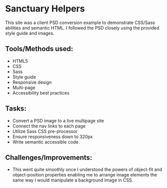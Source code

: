 # Sanctuary Helpers

This site was a client PSD conversion example to demonstrate CSS/Sass abilities and semantic HTML. I followed the PSD closely using the provided style guide and images.

## Tools/Methods used:
- HTML5
- CSS
- Sass
- Style guide
- Responsive design
- Multi-page 
- Accessibility best practices

## Tasks:
- Convert a PSD image to a live multipage site
- Connect the nav links to each page
- Utilize Sass CSS pre-processor
- Ensure responsiveness down to 320px
- Write semantic accessible code

## Challenges/Improvements:
- This went quite smoothly once I understood the powers of object-fit and object-position properties enabling me to arrange image elements the same way I would manipulate a background image in CSS.




